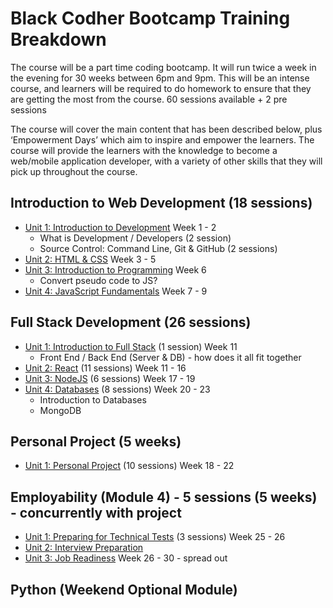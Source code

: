 # Black Codher Bootcamp Training Breakdown

The course will be a part time coding bootcamp. It will run twice a week in the evening for 30
weeks between 6pm and 9pm. This will be an intense course, and learners will be required to do homework to ensure that they are getting the most from the course. 60 sessions available + 2 pre sessions

The course will cover the main content that has been described below, plus ‘Empowerment Days’ which aim to inspire and empower the learners. The course will provide the learners with the knowledge to become a web/mobile application developer, with a variety of other skills that they will pick up throughout the course.

## Introduction to Web Development (18 sessions)

* [Unit 1: Introduction to Development](intro-to-development) Week 1 - 2
  * What is Development / Developers (2 session)
  * Source Control: Command Line, Git & GitHub (2 sessions)
* [Unit 2: HTML & CSS](html-css) Week 3 - 5
* [Unit 3: Introduction to Programming](intro-to-programming) Week 6
  * Convert pseudo code to JS?
* [Unit 4: JavaScript Fundamentals](javascript) Week 7 - 9

## Full Stack Development (26 sessions)

* [Unit 1: Introduction to Full Stack](intro-to-development) (1 session) Week 11
  * Front End / Back End (Server & DB) - how does it all fit together
* [Unit 2: React](react) (11 sessions) Week 11 - 16
* [Unit 3: NodeJS](nodejs) (6 sessions) Week 17 - 19
* [Unit 4: Databases](databases) (8 sessions) Week 20 - 23
  * Introduction to Databases
  * MongoDB

## Personal Project (5 weeks)

* [Unit 1: Personal Project](personalproject) (10 sessions) Week 18 - 22

## Employability (Module 4) - 5 sessions (5 weeks) - concurrently with project

* [Unit 1: Preparing for Technical Tests](technicaltests) (3 sessions) Week 25 - 26
* [Unit 2: Interview Preparation](interviewprep)
* [Unit 3: Job Readiness](jobreadiness) Week 26 - 30 - spread out

## Python (Weekend Optional Module)

